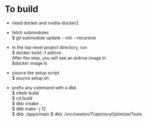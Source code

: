 # To build

* need docker and nvidia-docker2

* fetch submodules   
$ git submodule update --init --recursive

* In the top-level project directory, run   
$ docker build -t aidrive .    
After the step, you will see an aidrive image in    
$docker image ls

* source the setup script   
$ source setup.sh   

* prefix any command with a dkb   
$ mkdir build   
$ cd build   
$ dkb cmake ..   
$ dkb make -j 12   
$ dkb ./apps/main
$ dkb ./src/newton/TrajectoryOptimizerTests
